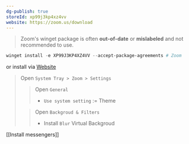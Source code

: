 ```yaml
---
dg-publish: true
storeId: xp99j3kp4xz4vv
website: https://zoom.us/download
---
```



> Zoom's winget package is often **out-of-date** or **mislabeled** and not recommended to use.

```powershell
winget install -e XP99J3KP4XZ4VV --accept-package-agreements # Zoom
```

or install via [Website](https://zoom.us/download)  

> Open `System Tray > Zoom > Settings`
>> Open `General`
>> - `Use system setting` := Theme
> 
>> Open `Backgroud & Filters`
>> -  Install `Blur` Virtual Backgroud



[[Install messengers]]